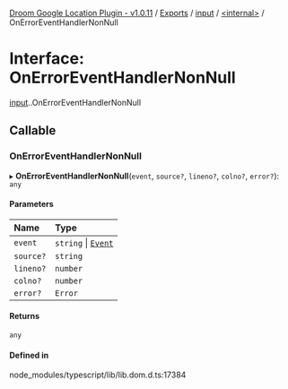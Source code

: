 [Droom Google Location Plugin - v1.0.11](../README.md) / [Exports](../modules.md) / [input](../modules/input.md) / [<internal\>](../modules/input._internal_.md) / OnErrorEventHandlerNonNull

# Interface: OnErrorEventHandlerNonNull

[input](../modules/input.md).[<internal>](../modules/input._internal_.md).OnErrorEventHandlerNonNull

## Callable

### OnErrorEventHandlerNonNull

▸ **OnErrorEventHandlerNonNull**(`event`, `source?`, `lineno?`, `colno?`, `error?`): `any`

#### Parameters

| Name | Type |
| :------ | :------ |
| `event` | `string` \| [`Event`](../modules/input._internal_.md#event) |
| `source?` | `string` |
| `lineno?` | `number` |
| `colno?` | `number` |
| `error?` | `Error` |

#### Returns

`any`

#### Defined in

node_modules/typescript/lib/lib.dom.d.ts:17384
